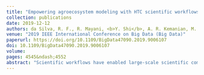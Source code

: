 ```yaml
---
title: "Empowering agroecosystem modeling with HTC scientific workflows: The Cycles model use case"
collection: publications
date: 2019-12-12
authors: da Silva, R. F., R. Mayani, <b>Y. Shi</b>, A. R. Kemanian, M. Rynge and E. Deelman
venue: "2019 IEEE International Conference on Big Data (Big Data)"
paperurl: https://doi.org/10.1109/BigData47090.2019.9006107
doi: 10.1109/BigData47090.2019.9006107
volume:
pages: 4545&ndash;4552
abstract: "Scientific workflows have enabled large-scale scientific computations and data analysis, and lowered the entry barrier for performing computations in distributed heterogeneous platforms (e.g., HTC and HPC). In spite of impressive achievements to date, large-scale modeling, simulation, and data analytics in the long-tail still face several challenges such as efficient scheduling and execution of large-scale workflows (O(10<sub>6</sup>)) with very short-running tasks (few seconds). While the current trend to support next-generation workflows on leadership class machines have gained much attention in the past years, at the other end of the spectrum scientific workflows from the long-tail science have become larger and require processing massive volumes of data. In this paper, we report on our experience in designing and implementing an HTC workflow for agroecosystem modeling. We leverage well-known (task clustering and co-scheduling) and emerging (hierarchical workflows and containers) workflow optimization techniques to make the workflow planning problem tractable, and maximize resource utilization and the degree of task parallelism. Experimental results, via the implementation of a use case, show that by strategically combining the above strategies and defining an appropriate set of optimization parameters, the overall workflow makespan can be improved by 3.5 orders of magnitude when compared to a regular (non-optimized) execution of the workflow."
---
```

